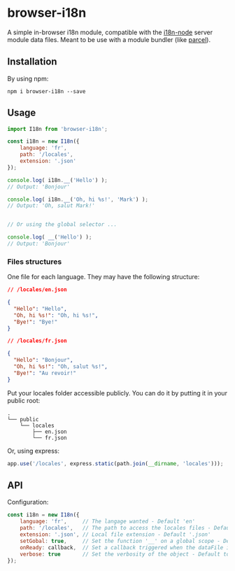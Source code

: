 # browser-i18n

A simple in-browser i18n module, compatible with the [i18n-node](https://github.com/mashpie/i18n-node) server module data files. Meant to be use with a module bundler (like [parcel](https://parceljs.org)).

## Installation

By using npm:

```
npm i browser-i18n --save
```

## Usage

```javascript
import I18n from 'browser-i18n';

const i18n = new I18n({
    language: 'fr',
    path: '/locales',
    extension: '.json'
});

console.log( i18n.__('Hello') );
// Output: 'Bonjour'

console.log( i18n.__('Oh, hi %s!', 'Mark') );
// Output: 'Oh, salut Mark!'


// Or using the global selector ...

console.log( __('Hello') );
// Output: 'Bonjour'
```


### Files structures

One file for each language. They may have the following structure:

```json
// /locales/en.json

{
  "Hello": "Hello",
  "Oh, hi %s!": "Oh, hi %s!",
  "Bye!": "Bye!"
}
```
```json
// /locales/fr.json

{
  "Hello": "Bonjour",
  "Oh, hi %s!": "Oh, salut %s!",
  "Bye!": "Au revoir!"
}
```

Put your locales folder accessible publicly. You can do it by putting it in your public root:

```
.
└── public
    └── locales
        ├── en.json
        └── fr.json
```

Or, using express:

```javascript
app.use('/locales', express.static(path.join(__dirname, 'locales')));
```

## API

Configuration:

```javascript
const i18n = new I18n({
    language: 'fr',     // The langage wanted - Default 'en'
    path: '/locales',   // The path to access the locales files - Default '/locales'
    extension: '.json', // Local file extension - Default '.json'
    setGobal: true,     // Set the function '__' on a global scope - Default true
    onReady: callback,  // Set a callback triggered when the dataFile is loaded
    verbose: true       // Set the verbosity of the object - Default to true
});
```


